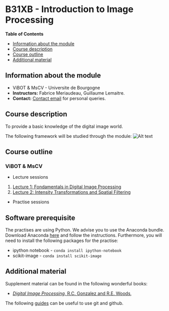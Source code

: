 # B31XB - Introduction to Image Processing

**Table of Contents**
- [Information about the module](#information-about-the-module)
- [Course description](#course-description)
- [Course outline](#course-outline)
- [Additional material](#additional-material)

## Information about the module

* ViBOT & MsCV - Universite de Bourgogne
* **Instructors:** Fabrice Meriaudeau, Guillaume Lemaitre.
* **Contact:** [Contact email](mailto:g.lemaitre58@gmail.com) for personal queries.

## Course description

To provide a basic knowledge of the digital image world.

The following framework will be studied through the module:
![Alt text](./readme-images/pr-framework.png)

## Course outline

### ViBOT & MsCV

* Lecture sessions
1. [Lecture 1: Fondamentals in Digital Image Processing](https://github.com/ViBOT-Erasmus/B31XB-IIP-Lecture-1)
1. [Lecture 2: Intensity Transformations and Spatial Filtering](https://github.com/ViBOT-Erasmus/B31XB-IIP-Lecture-2)

* Practise sessions

## Software prerequisite

The practises are using Python. We advise you to use the Anaconda bundle. Download Anaconda [here](http://continuum.io/downloads) and follow the instructions.
Furthermore, you will need to install the following packages for the practise:

* ipython notebook - `conda install ipython-notebook`
* scikit-image - `conda install scikit-image`

## Additional material

Supplement material can be found in the following wonderful books:

* [*Digital Image Processing*, R.C. Gonzalez and R.E. Woods](http://web.ipac.caltech.edu/staff/fmasci/home/astro_refs/Digital_Image_Processing_2ndEd.pdf),

The following [guides](https://guides.github.com/) can be useful to use git and github.
